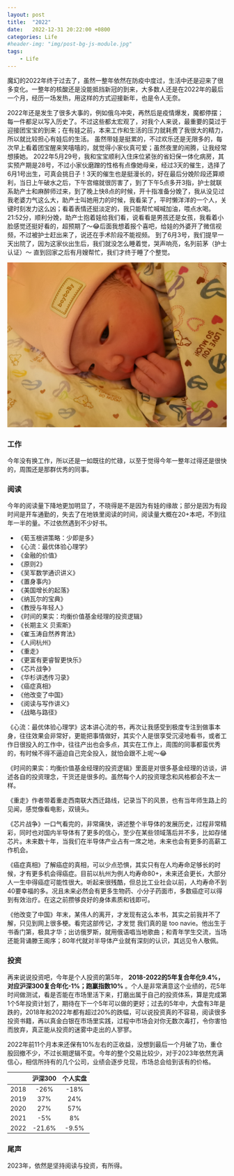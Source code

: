 ```yaml
---
layout: post
title:  "2022"
date:   2022-12-31 20:22:00 +0800
categories: Life
#header-img: "img/post-bg-js-module.jpg"
tags:
    - Life
---
```



魔幻的2022年终于过去了，虽然一整年依然在防疫中度过，生活中还是迎来了很多变化。一整年的核酸还是没能抵挡新冠的到来，大多数人还是在2022年的最后一个月，经历一场发热，用这样的方式迎接新年，也是令人无奈。

2022年还是发生了很多大事的，例如俄乌冲突，再然后是疫情爆发，魔都停摆；每一件都足以写入历史了。不过这些都太宏观了，对我个人来说，最重要的莫过于迎接团宝宝的到来；在有娃之前，本来工作和生活的压力就耗费了我很大的精力，所以就比较担心有娃后的生活。
虽然带娃是挺累的，不过欢乐还是无限多的，每次早上看着团宝醒来笑嘻嘻的，就觉得小家伙真可爱；虽然夜里的闹腾，让我经常想揍她。
2022年5月29号，我和宝宝顺利入住床位紧张的省妇保一体化病房，其实预产期是28号，不过小家伙磨蹭的性格有点像她母亲，经过3天的催生，选择了6月1号出生，可真会挑日子！3天的催生也是挺漫长的，好在最后分娩阶段还算顺利，当日上午破水之后，下午宫缩就很厉害了，到了下午5点多开3指，护士就联系助产士和麻醉师过来，到了晚上快8点的时候，开十指准备分娩了，我从没见过我老婆力气这么大，助产士叫她用力的时候，我看呆了，平时懒洋洋的一个人，关键时刻发力这么凶；看着表情还挺淡定的，我只能帮忙喊喊加油，喂点水喝。21:52分，顺利分娩，助产士抱着娃给我们看，说看看是男孩还是女孩，我看着小脸感觉还挺好看的，超预期了～😂后面我想着报个喜吧，给娃的外婆开了微信视频，不过被护士赶出来了，说还在手术阶段不能视频。
到了6月3号，我们提早一天出院了，因为这家伙出生后，我们就没怎么睡着觉，哭声响亮，名列前茅（护士认证）～ 直到回家之后有月嫂帮忙，我们才终于睡了个整觉。

![](/img/article/2022/IMG_4455.JPG)

### 工作

今年没有换工作，所以还是一如既往的忙碌，以至于觉得今年一整年过得还是很快的，周围还是那群优秀的同事。


### 阅读

今年的阅读量下降地更加明显了，不晓得是不是因为有娃的缘故；部分是因为有段时间是开车通勤的，失去了在地铁里阅读的时间，阅读量大概在20+本吧，不到往年一半的量。不过依然遇到不少好书。


* 《荀玉根讲策略：少即是多》
* 《心流：最优体验心理学》
* 《金融的价值》
* 《原则2》
* 《吴军数学通识讲义》
* 《置身事内》
* 《美国增长的起落》
* 《纳瓦尔的宝典》
* 《教授与年轻人》
* 《时间的果实：均衡价值基金经理的投资逻辑》
* 《长期主义 贝索斯》
* 《崔玉涛自然养育法》
* 《人间杭州》
* 《重走》
* 《更富有更睿智更快乐》
* 《芯片战争》
* 《华杉讲透传习录》
* 《癌症真相》
* 《他改变了中国》
* 《阅读与写作讲义》
* 《战略与路径》


《心流：最优体验心理学》这本讲心流的书，再次让我感受到极度专注到做事本身，往往效果会非常好，更能把事情做好，其实个人是很享受沉浸地看书，或者工作日很投入的工作中，往往产出也会多点，其实在工作上，周围的同事都蛮优秀的，有时候不得不逼迫自己完全投入，就怕会跟不上呢～😂


《时间的果实：均衡价值基金经理的投资逻辑》里面是对很多基金经理的访谈，讲述各自的投资理念，干货还是很多的。虽然每个人的投资理念和风格都会不太一样。


《重走》作者带着重走西南联大西迁路线，记录当下的风景，也有当年师生路上的见闻，感觉像看电影，双镜头。


《芯片战争》一口气看完的，非常痛快，讲述整个半导体的发展历史，过程非常精彩，同时也对国内半导体有了更多的信心，至少在某些领域落后并不多，比如存储芯片。未来数十年，当我们在半导体产业占有一席之地，未来也会有更多的高薪工作机会。

《癌症真相》了解癌症的真相，可以少点恐惧，其实只有在人均寿命足够长的时候，才有更多机会得癌症。目前以杭州为例人均寿命80+，未来还会更长，大部分人一生中得癌症可能性很大。听起来很残酷，但总比工业社会以前，人均寿命不到40要幸福的多。况且未来必然会有更多生物药、小分子药面市，多数癌症可以得到有效治疗。在这之前攒够良好的身体素质和钱即可。


《他改变了中国》年末，某伟人的离开，才发现有这么本书，其实之前我并不了解，只见到网上很多梗。看完这部传记，才发觉 我们真的是 too navie。他出生于书香门第，极具才华；出访俄罗斯，就用俄语唱当地歌曲；和青年学生交流，当场还能背诵滕王阁序；80年代就对半导体产业就有深刻的认识，其远见令人敬佩。





### 投资

再来说说投资吧，今年是个人投资的第5年， **2018-2022的5年复合年化9.4%，对应沪深300复合年化-1%；跑赢指数10%** 。个人是非常满意这个业绩的，花5年时间做测试，看是否能在市场里活下来，打磨出属于自己的投资体系，算是完成第1个5年投资计划了，期待在下一个5年可以做的更好；过去的5年中，大盘有3年是跌的，2018年和2022年都有超过20%的跌幅，可以说投资真的不容易，阅读很多投资书籍，再以真金白银在市场里实践，过程中市场会对你无数次毒打，令你害怕而放弃，真正能从投资的迷雾中走出的人寥寥。


2022年前11个月本来还保有10%左右的正收益，没想到最后一个月破了功，重仓股回撤不少，不过长期逻辑不变。今年的整个交易比较少，对于2023年依然充满信心，相信所持有的几个公司，业绩会逐步兑现，市场总会给到该有的价格。

||沪深300|个人实盘|
|:--:|:--:|:--:|
|2018|-26%|-18%|
|2019|37%|24%|
|2020|27%|57%|
|2021|-5%|8%|
|2022|-21.6%|-9.5%|

### 尾声

2023年，依然是坚持阅读与投资，有所得。

